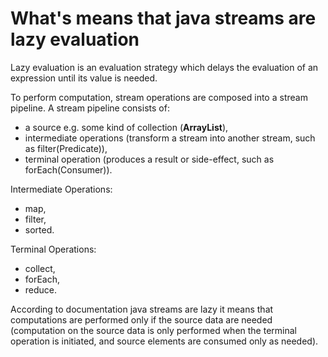 # What's means that java streams are lazy evaluation

Lazy evaluation is an evaluation strategy which delays the evaluation of an expression until its value is needed.

 To  perform computation, stream operations are composed into a stream pipeline. A stream pipeline consists of:
  - a source e.g. some kind of collection (**ArrayList**),
  - intermediate operations (transform a stream into another stream, such as filter(Predicate)),
  - terminal operation (produces a result or side-effect, such as forEach(Consumer)).

Intermediate Operations:
 - map,
 - filter,
 - sorted.
 
 Terminal Operations:
 - collect,
 - forEach,
 - reduce.
  
According to documentation java streams are lazy it means that computations are performed only if the source data are needed (computation on the source data is only performed when the terminal operation is initiated, and source elements are consumed only as needed).

